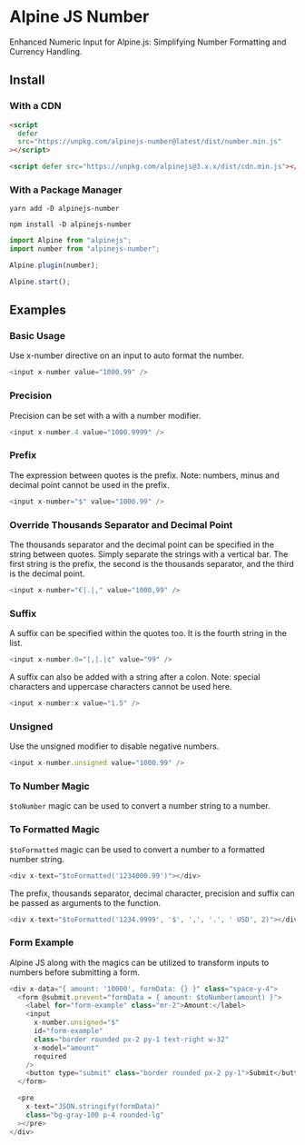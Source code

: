 # Alpine JS Number

Enhanced Numeric Input for Alpine.js: Simplifying Number Formatting and Currency Handling.

## Install

### With a CDN

```html
<script
  defer
  src="https://unpkg.com/alpinejs-number@latest/dist/number.min.js"
></script>

<script defer src="https://unpkg.com/alpinejs@3.x.x/dist/cdn.min.js"></script>
```

### With a Package Manager

```shell
yarn add -D alpinejs-number

npm install -D alpinejs-number
```

```js
import Alpine from "alpinejs";
import number from "alpinejs-number";

Alpine.plugin(number);

Alpine.start();
```

## Examples

### Basic Usage

Use x-number directive on an input to auto format the number.

```js
<input x-number value="1000.99" />
```

### Precision

Precision can be set with a with a number modifier.

```js
<input x-number.4 value="1000.9999" />
```

### Prefix

The expression between quotes is the prefix.
Note: numbers, minus and decimal point cannot be used in the prefix.

```js
<input x-number="$" value="1000.99" />
```

### Override Thousands Separator and Decimal Point

The thousands separator and the decimal point can be specified in the string between quotes. Simply separate the strings with a vertical bar. The first string is the prefix, the second is the thousands separator, and the third is the decimal point.

```js
<input x-number="€|.|," value="1000,99" />
```

### Suffix

A suffix can be specified within the quotes too. It is the fourth string in the list.

```js
<input x-number.0="|,|.|¢" value="99" />
```

A suffix can also be added with a string after a colon.
Note: special characters and uppercase characters cannot be used here.

```js
<input x-number:x value="1.5" />
```

### Unsigned

Use the unsigned modifier to disable negative numbers.

```js
<input x-number.unsigned value="1000.99" />
```

### To Number Magic

`$toNumber` magic can be used to convert a number string to a number.

<div x-text="$toNumber('$1,234.99')"></div>

### To Formatted Magic

`$toFormatted` magic can be used to convert a number to a formatted number string.

```js
<div x-text="$toFormatted('1234000.99')"></div>
```

The prefix, thousands separator, decimal character, precision and suffix can be passed as arguments to the function.

```js
<div x-text="$toFormatted('1234.9999', '$', ',', '.', ' USD', 2)"></div>
```

### Form Example

Alpine JS along with the magics can be utilized to transform inputs to numbers before submitting a form.

```js
<div x-data="{ amount: '10000', formData: {} }" class="space-y-4">
  <form @submit.prevent="formData = { amount: $toNumber(amount) }">
    <label for="form-example" class="mr-2">Amount:</label>
    <input
      x-number.unsigned="$"
      id="form-example"
      class="border rounded px-2 py-1 text-right w-32"
      x-model="amount"
      required
    />
    <button type="submit" class="border rounded px-2 py-1">Submit</button>
  </form>

  <pre
    x-text="JSON.stringify(formData)"
    class="bg-gray-100 p-4 rounded-lg"
  ></pre>
</div>

```
